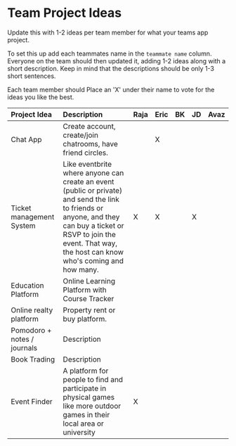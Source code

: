 # Team Project Ideas

Update this with 1-2 ideas per team member for what your teams app project.

To set this up add each teammates name in the `teammate name` column. Everyone
on the team should then updated it, adding 1-2 ideas along with a short 
description. Keep in mind that the descriptions should be only 1-3 short
sentences. 

Each team member should Place an 'X' under their name to vote for the ideas 
you like the best.

| Project Idea | Description | Raja | Eric | BK | JD | Avaz | 
| :--- | :--- | :--- | :--- | :--- | :--- | :--- |
| Chat App | Create account, create/join chatrooms, have friend circles. | |X| | | |
| Ticket management System |  Like eventbrite where anyone can create an event (public or private) and send the link to friends or anyone, and they can buy a ticket or RSVP to join the event. That way, the host can know who's coming and how many. |X|X| |X| |
| Education Platform | Online Learning Platform with Course Tracker | | | | | |
| Online realty platform | Property rent or buy platform. | | | | | |
| Pomodoro + notes / journals | Description | | | | | |
| Book Trading | Description | | | | | |
| Event Finder | A platform for people to find and participate in physical games like more outdoor games in their local area or university |X| | | | |
